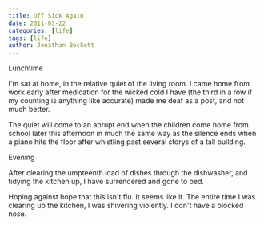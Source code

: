 ```yaml
---
title: Off Sick Again
date: 2011-03-22
categories: [life]
tags: [life]
author: Jonathan Beckett
---
```


Lunchtime

I'm sat at home, in the relative quiet of the living room. I came home from work early after medication for the wicked cold I have (the third in a row if my counting is anything like accurate) made me deaf as a post, and not much better.

The quiet will come to an abrupt end when the children come home from school later this afternoon in much the same way as the silence ends when a piano hits the floor after whistling past several storys of a tall building.

Evening

After clearing the umpteenth load of dishes through the dishwasher, and tidying the kitchen up, I have surrendered and gone to bed.

Hoping against hope that this isn't flu. It seems like it. The entire time I was clearing up the kitchen, I was shivering violently. I don't have a blocked nose.